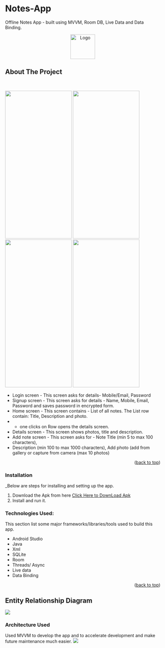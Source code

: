 # Notes-App
Offline Notes App - built using MVVM, Room DB, Live Data and Data Binding.

<div align="center">
  <a href="https://drive.google.com/file/d/11BxkcuiDHmiCE76IbZ3rdrKbXpWNRvtq/view?usp=share_link">
    <img src="https://user-images.githubusercontent.com/70028569/204106623-aedf6220-21aa-497d-8036-b5572a1e055d.png" alt="Logo" width="80" height="80">
  </a>
</div>




<!-- ABOUT THE PROJECT -->
## About The Project


</br>
<p float="left">
<img src="https://blogger.googleusercontent.com/img/b/R29vZ2xl/AVvXsEiD3t73exLBGYFHPAb92Xm06YaL6XtqN8GWm72UnNjtSsF3K7-81Lu0beU3QJyECnUq8WRoyfQ1BWrcCOwTSZ75IAnOwf5lSQpZoeBiC0AB4a1oAS4BEpHyLHWaLnaHsNTfYUe4nHo6a_puCmgnQCKO_xlHURqyCjP1qdDE7dDr1YyNh9quNAVCXnGw7Q/s2562/WhatsApp%20Image%202022-06-07%20at%201.41.49%20AM_framed.png"  width="216" height="480" />
<img src="https://blogger.googleusercontent.com/img/b/R29vZ2xl/AVvXsEjAZLLQYtFh3l4dOhBkmpcc0PelKXQuwb9JjhwsrtXTl1UTnIgJhPlo2PgE14bRHkLmR5air12oxlNpsk34Helu6O7ARheDPp2lrk_SywDj4-P9PuP_Vu1n-BBAebEzGqJNqb-oET3qX7qxgr2gO9pBJ0kMWFog2BY5XMVAy88NhGla3ngqLIP_2l95cw/s2562/WhatsApp%20Image%202022-06-07%20at%205.32.40%20AM_framed.png"  width="216" height="480" />
<img src="https://blogger.googleusercontent.com/img/b/R29vZ2xl/AVvXsEg5UeCVJTcVg5uKRil8j5YuBd5qeMF3fjjnr6K2a38L1pJfYAyQ6cEApGrAaxOd3-ebyf5prczdhN29oTG2m_WjcBzWoHiMe7iewdxrNS-398tOEt_BS2VqUgyq-kr5snWGmg_XabgHR6TvMUDzBQjXzleZmHpLU3vxb7fcJIzqp3KLWx9S-rVdZjR5CQ/s2562/WhatsApp%20Image%202022-06-07%20at%205.32.40%20AM%20(1)_framed.png"  width="216" height="480" />
<img src="https://blogger.googleusercontent.com/img/b/R29vZ2xl/AVvXsEjQH34buJZoYj9r_oX0G1F2hEvqslav97ML0Z2nme4KQoYT8f2VsbWzw73G2AJqul9Sg9xt3Zoc2dvuKeuRmeIos_DubWTdTVYmuGz58GZVjp51xCA77I0ahdXdjg-JRy23kT4f0364WEK7G7x5OrVITWcEInJ4W-dXB3r1rAykPVOOKEnREdEgQ_7i1w/s2562/WhatsApp%20Image%202022-06-07%20at%205.30.34%20AM_framed.png"  width="216" height="480" />
</p>

* Login screen - This screen asks for details- Mobile/Email, Password 
* Signup screen - This screen asks for details - Name, Mobile, Email, Password and saves password in encrypted form. 
* Home screen - This screen contains - List of all notes. The List row contain: Title, Description and photo. 
 * - one clicks on Row opens the details screen. 
* Details screen - This screen shows photos, title and description. 
* Add note screen - This screen asks for - Note Title (min 5 to max 100 characters), 
* Description (min 100 to max 1000 characters), Add photo (add from gallery or capture from camera (max 10 photos) 

<p align="right">(<a href="#top">back to top</a>)</p>

### Installation

_Below are steps for installing and setting up the app. 

1. Download the Apk from here [Click Here to DownLoad Apk](https://drive.google.com/file/d/1AqrQwLpjeIVLvygF-YoqDbYs7f6TOXLo/view?usp=share_link)
2. Install and run it.

### Technologies Used:

This section list some major frameworks/libraries/tools used to build this app. 

* Android Studio
* Java
* Xml
* SQLite
* Room
* Threads/ Async
* Live data
* Data Binding

<p align="right">(<a href="#top">back to top</a>)</p>



<!-- GETTING STARTED -->
## Entity Relationship Diagram
<img src="https://blogger.googleusercontent.com/img/b/R29vZ2xl/AVvXsEil38Jfe1yktdmnChByIRPDLglna0CSmzOgVnnP_9NSSV8sZEP9pLUOSnL6oXgrXKRB_KEpBToDIBDstJ4odUi-Scyb0tCeK6yyrS-qj6V5scAz0pDrsy4TxlS_W798Ok11ttAz_uoK7QB5l4u6QVGDfbYQAfpAsLVEe0x-F51y_NjrsR8U1FwAJQ0lSw/s1281/Screenshot%202022-06-07%20055531.jpg"   />



### Architecture Used

Used MVVM to develop the app and to accelerate development and make future maintenance much easier.
<img src="https://blogger.googleusercontent.com/img/b/R29vZ2xl/AVvXsEhM6GjenNlIHdIrrlSsM6wTfQgRGgGMPACVJQP-ONyJKjYGL_9OVgBy_OcQ5kdHPT0ODTpeWpaFSKAoZkiW3zytgMu4SmSQjI39T-Yki1ssA_r_KrJ0nLXiFK7Sly9D6pEDaEQnKTmauqJwKB55LfxGY3l3bKv7x4NRiAA7uUa1wGOFuWz9i-_Uvg92hA/s1152/Screenshot%202022-06-07%20060431.jpg"     />
